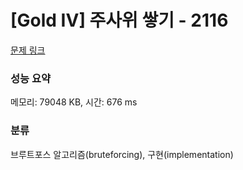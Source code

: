 # [Gold IV] 주사위 쌓기 - 2116 

[문제 링크](https://www.acmicpc.net/problem/2116) 

### 성능 요약

메모리: 79048 KB, 시간: 676 ms

### 분류

브루트포스 알고리즘(bruteforcing), 구현(implementation)

